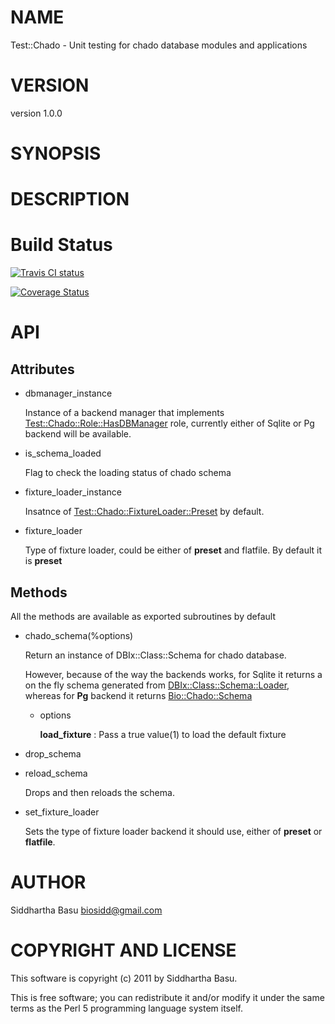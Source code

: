 # NAME

Test::Chado - Unit testing for chado database modules and applications

# VERSION

version 1.0.0

# SYNOPSIS

# DESCRIPTION

# Build Status

<a href='https://travis-ci.org/dictyBase/Test-Chado'>
  <img src='https://travis-ci.org/dictyBase/Test-Chado.png?branch=develop'
  alt='Travis CI status'/></a>

<a href='https://coveralls.io/r/dictyBase/Test-Chado'><img
src='https://coveralls.io/repos/dictyBase/Test-Chado/badge.png?branch=develop'
alt='Coverage Status' /></a>

# API

## Attributes

- dbmanager\_instance

    Instance of a backend manager that implements [Test::Chado::Role::HasDBManager](http://search.cpan.org/perldoc?Test::Chado::Role::HasDBManager) role, currently either of Sqlite or Pg backend will be available.

- is\_schema\_loaded

    Flag to check the loading status of chado schema

- fixture\_loader\_instance 

    Insatnce of [Test::Chado::FixtureLoader::Preset](http://search.cpan.org/perldoc?Test::Chado::FixtureLoader::Preset) by default.

- fixture\_loader

    Type of fixture loader, could be either of __preset__ and flatfile. By default it is __preset__

## Methods

All the methods are available as exported subroutines by default

- chado\_schema(%options)

    Return an instance of DBIx::Class::Schema for chado database.

    However, because of the way the backends works, for Sqlite it returns a on the fly schema generated from [DBIx::Class::Schema::Loader](http://search.cpan.org/perldoc?DBIx::Class::Schema::Loader), whereas for __Pg__ backend it returns [Bio::Chado::Schema](http://search.cpan.org/perldoc?Bio::Chado::Schema)

    - options

        __load\_fixture__ : Pass a true value(1) to load the default fixture

- drop\_schema
- reload\_schema

    Drops and then reloads the schema.

- set\_fixture\_loader

    Sets the type of fixture loader backend it should use, either of __preset__ or __flatfile__.

# AUTHOR

Siddhartha Basu <biosidd@gmail.com>

# COPYRIGHT AND LICENSE

This software is copyright (c) 2011 by Siddhartha Basu.

This is free software; you can redistribute it and/or modify it under
the same terms as the Perl 5 programming language system itself.

